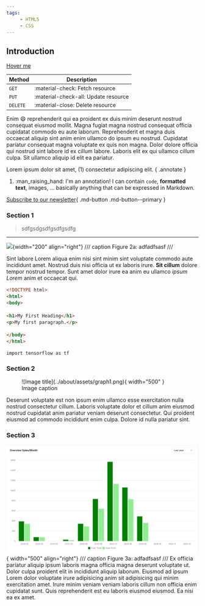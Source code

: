 ```yaml
---
tags:
     - HTML5
     - CSS
---
```


## Introduction
[Hover me](https://example.com "I'm a tooltip!")


| Method      | Description                          |
| ----------- | ------------------------------------ |
| `GET`       | :material-check:     Fetch resource  |
| `PUT`       | :material-check-all: Update resource |
| `DELETE`    | :material-close:     Delete resource |


Enim :smile: reprehenderit qui ea proident ex duis minim deserunt nostrud consequat eiusmod mollit. Magna fugiat magna nostrud consequat officia cupidatat commodo eu aute laborum. Reprehenderit et magna duis occaecat aliquip sint anim enim ullamco do ipsum eu nostrud. Cupidatat pariatur consequat magna voluptate ex quis non magna. Dolor dolore officia qui nostrud sint labore id ex cillum labore. Laboris elit ex qui ullamco cillum culpa. Sit ullamco aliquip id elit ea pariatur.

Lorem ipsum dolor sit amet, (1) consectetur adipiscing elit.
{ .annotate }

1.  :man_raising_hand: I'm an annotation! I can contain `code`, __formatted
    text__, images, ... basically anything that can be expressed in Markdown.

[Subscribe to our newsletter](#){ .md-button .md-button--primary }
### Section 1

> sdfgsdgsdfgsdfgsdfg

---

![](../about/assets/20250628_103321_Scan_20191004.png){width="200" align="right"}
/// caption
Figure 2a: adfadfsasf
///

Sint labore Lorem aliqua enim nisi sint minim sint voluptate commodo aute incididunt amet. Nostrud duis nisi officia ut ex laboris irure. **Sit cillum** dolore tempor nostrud tempor. Sunt amet dolor irure ea anim eu ullamco *ipsum Lorem* anim et occaecat qui.

```html
<!DOCTYPE html>
<html>
<body>

<h1>My First Heading</h1>
<p>My first paragraph.</p>

</body>
</html>
```

```PY
import tensorflow as tf
```

### Section 2

<figure markdown="span">
  ![Image title](../about/assets/graph1.png){ width="500" }
  <figcaption>Image caption</figcaption>
</figure>
Deserunt voluptate est non ipsum enim ullamco esse exercitation nulla nostrud consectetur cillum. Laboris voluptate dolor et cillum anim eiusmod nostrud cupidatat anim pariatur veniam deserunt consectetur. Qui proident eiusmod ad commodo incididunt enim culpa. Dolore id nulla pariatur sint.

### Section 3

![Image title](../about/assets/graph1.png){ width="500" align="right"}
/// caption
Figure 3a: adfadfsasf
///
Ex officia pariatur aliquip ipsum laboris magna officia magna deserunt voluptate ut. Dolor culpa proident elit in incididunt aliquip laborum. Eiusmod ad ipsum Lorem dolor voluptate irure adipisicing anim sit adipisicing qui minim exercitation amet. Irure minim veniam veniam laboris cillum non officia enim cupidatat sunt. Quis reprehenderit est eu laboris eiusmod eiusmod. Ea nisi ea ex amet.

